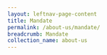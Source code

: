 ```yaml
---
layout: leftnav-page-content
title: Mandate
permalink: /about-us/mandate/
breadcrumb: Mandate
collection_name: about-us
---
```

